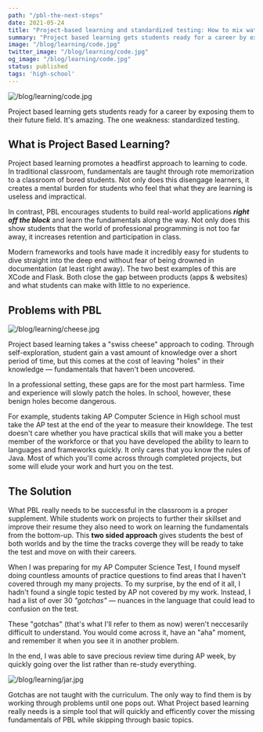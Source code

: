 ```yaml
---
path: "/pbl-the-next-steps"
date: 2021-05-24
title: "Project-based learning and standardized testing: How to mix water and oil"
summary: "Project based learning gets students ready for a career by exposing them to their future field. It's amazing. The one weakness: standardized testing"
image: "/blog/learning/code.jpg"
twitter_image: "/blog/learning/code.jpg"
og_image: "/blog/learning/code.jpg"
status: published
tags: 'high-school'
---
```


![/blog/learning/code.jpg](/blog/learning/code.jpg)


Project based learning gets students ready for a career by exposing them to their future field. It's amazing. The one weakness: standardized testing.

## What is Project Based Learning?
Project based learning promotes a headfirst approach to learning to code. In traditional classroom, fundamentals are taught through rote memorization to a classroom of bored students. Not only does this disengage learners, it creates a mental burden for students who feel that what they are learning is useless and impractical.


In contrast, PBL encourages students to build real-world applications ***right off the block*** and learn the fundamentals along the way. Not only does this show students that the world of professional programming is not too far away, it increases retention and participation in class.

Modern frameworks and tools have made it incredibly easy for students to dive straight into the deep end without fear of being drowned in documentation (at least right away). The two best examples of this are XCode and Flask. Both close the gap between products (apps & websites) and what students can make with little to no experience.

## Problems with PBL
![/blog/learning/cheese.jpg](/blog/learning/cheese.jpg)

Project based learning takes a "swiss cheese" approach to coding. Through self-exploration, student gain a vast amount of knowledge over a short period of time, but this comes at the cost of leaving "holes" in their knowledge — fundamentals that haven't been uncovered.

In a professional setting, these gaps are for the most part harmless. Time and experience will slowly patch the holes. In school, however, these benign holes become dangerous.

For example, students taking AP Computer Science in High school must take the AP test at the end of the year to measure their knowldege. The test doesn't care whether you have practical skills that will make you a better member of the workforce or that you have developed the ability to learn to languages and frameworks quickly. It only cares that you know the rules of Java. Most of which you'll come across through completed projects, but some will elude your work and hurt you on the test.

## The Solution
What PBL really needs to be successful in the classroom is a proper supplement. While students work on projects to further their skillset and improve their resume they also need to work on learning the fundamentals from the bottom-up. This **two sided approach** gives students the best of both worlds and by the time the tracks coverge they will be ready to take the test and move on with their careers.

When I was preparing for my AP Computer Science Test, I found myself doing countless amounts of practice questions to find areas that I haven't covered through my many projects. To my surprise, by the end of it all, I hadn't found a single topic tested by AP not covered by my work. Instead, I had a list of over 30 *"gotchas"* — nuances in the language that could lead to confusion on the test.

These "gotchas" (that's what I'll refer to them as now) weren't neccesarily difficult to understand. You would come across it, have an "aha" moment, and remember it when you see it in another problem.

In the end, I was able to save precious review time during AP week, by quickly going over the list rather than re-study everything.

![/blog/learning/jar.jpg](/blog/learning/jar.jpg)

Gotchas are not taught with the curriculum. The only way to find them is by working through problems until one pops out. What Project based learning really needs is a simple tool that will quickly and efficently cover the missing fundamentals of PBL while skipping through basic topics.